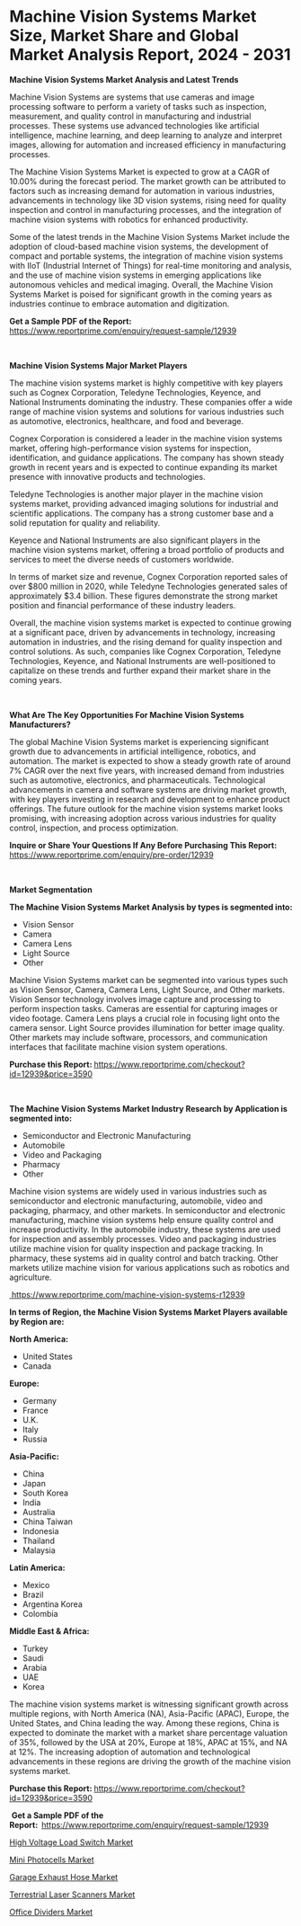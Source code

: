 <p><h1>Machine Vision Systems Market Size, Market Share and Global Market Analysis Report, 2024 - 2031</h1></p><p><strong>Machine Vision Systems Market Analysis and Latest Trends</strong></p>
<p><p>Machine Vision Systems are systems that use cameras and image processing software to perform a variety of tasks such as inspection, measurement, and quality control in manufacturing and industrial processes. These systems use advanced technologies like artificial intelligence, machine learning, and deep learning to analyze and interpret images, allowing for automation and increased efficiency in manufacturing processes.</p><p>The Machine Vision Systems Market is expected to grow at a CAGR of 10.00% during the forecast period. The market growth can be attributed to factors such as increasing demand for automation in various industries, advancements in technology like 3D vision systems, rising need for quality inspection and control in manufacturing processes, and the integration of machine vision systems with robotics for enhanced productivity.</p><p>Some of the latest trends in the Machine Vision Systems Market include the adoption of cloud-based machine vision systems, the development of compact and portable systems, the integration of machine vision systems with IIoT (Industrial Internet of Things) for real-time monitoring and analysis, and the use of machine vision systems in emerging applications like autonomous vehicles and medical imaging. Overall, the Machine Vision Systems Market is poised for significant growth in the coming years as industries continue to embrace automation and digitization.</p></p>
<p><strong>Get a Sample PDF of the Report:&nbsp;</strong> <a href="https://www.reportprime.com/enquiry/request-sample/12939">https://www.reportprime.com/enquiry/request-sample/12939</a></p>
<p>&nbsp;</p>
<p><strong>Machine Vision Systems Major Market Players</strong></p>
<p><p>The machine vision systems market is highly competitive with key players such as Cognex Corporation, Teledyne Technologies, Keyence, and National Instruments dominating the industry. These companies offer a wide range of machine vision systems and solutions for various industries such as automotive, electronics, healthcare, and food and beverage.</p><p>Cognex Corporation is considered a leader in the machine vision systems market, offering high-performance vision systems for inspection, identification, and guidance applications. The company has shown steady growth in recent years and is expected to continue expanding its market presence with innovative products and technologies.</p><p>Teledyne Technologies is another major player in the machine vision systems market, providing advanced imaging solutions for industrial and scientific applications. The company has a strong customer base and a solid reputation for quality and reliability.</p><p>Keyence and National Instruments are also significant players in the machine vision systems market, offering a broad portfolio of products and services to meet the diverse needs of customers worldwide.</p><p>In terms of market size and revenue, Cognex Corporation reported sales of over $800 million in 2020, while Teledyne Technologies generated sales of approximately $3.4 billion. These figures demonstrate the strong market position and financial performance of these industry leaders.</p><p>Overall, the machine vision systems market is expected to continue growing at a significant pace, driven by advancements in technology, increasing automation in industries, and the rising demand for quality inspection and control solutions. As such, companies like Cognex Corporation, Teledyne Technologies, Keyence, and National Instruments are well-positioned to capitalize on these trends and further expand their market share in the coming years.</p></p>
<p>&nbsp;</p>
<p><strong>What Are The Key Opportunities For Machine Vision Systems Manufacturers?</strong></p>
<p><p>The global Machine Vision Systems market is experiencing significant growth due to advancements in artificial intelligence, robotics, and automation. The market is expected to show a steady growth rate of around 7% CAGR over the next five years, with increased demand from industries such as automotive, electronics, and pharmaceuticals. Technological advancements in camera and software systems are driving market growth, with key players investing in research and development to enhance product offerings. The future outlook for the machine vision systems market looks promising, with increasing adoption across various industries for quality control, inspection, and process optimization.</p></p>
<p><strong>Inquire or Share Your Questions If Any Before Purchasing This Report:</strong> <a href="https://www.reportprime.com/enquiry/pre-order/12939">https://www.reportprime.com/enquiry/pre-order/12939</a></p>
<p>&nbsp;</p>
<p><strong>Market Segmentation</strong></p>
<p><strong>The Machine Vision Systems Market Analysis by types is segmented into:</strong></p>
<p><ul><li>Vision Sensor</li><li>Camera</li><li>Camera Lens</li><li>Light Source</li><li>Other</li></ul></p>
<p><p>Machine Vision Systems market can be segmented into various types such as Vision Sensor, Camera, Camera Lens, Light Source, and Other markets. Vision Sensor technology involves image capture and processing to perform inspection tasks. Cameras are essential for capturing images or video footage. Camera Lens plays a crucial role in focusing light onto the camera sensor. Light Source provides illumination for better image quality. Other markets may include software, processors, and communication interfaces that facilitate machine vision system operations.</p></p>
<p><strong>Purchase this Report:&nbsp;</strong><a href="https://www.reportprime.com/checkout?id=12939&price=3590">https://www.reportprime.com/checkout?id=12939&price=3590</a></p>
<p>&nbsp;</p>
<p><strong>The Machine Vision Systems Market Industry Research by Application is segmented into:</strong></p>
<p><ul><li>Semiconductor and Electronic Manufacturing</li><li>Automobile</li><li>Video and Packaging</li><li>Pharmacy</li><li>Other</li></ul></p>
<p><p>Machine vision systems are widely used in various industries such as semiconductor and electronic manufacturing, automobile, video and packaging, pharmacy, and other markets. In semiconductor and electronic manufacturing, machine vision systems help ensure quality control and increase productivity. In the automobile industry, these systems are used for inspection and assembly processes. Video and packaging industries utilize machine vision for quality inspection and package tracking. In pharmacy, these systems aid in quality control and batch tracking. Other markets utilize machine vision for various applications such as robotics and agriculture.</p></p>
<p><a href="https://www.reportprime.com/machine-vision-systems-r12939">&nbsp;https://www.reportprime.com/machine-vision-systems-r12939</a></p>
<p><strong>In terms of Region, the Machine Vision Systems Market Players available by Region are:</strong></p>
<p>
    <p> <strong> North America: </strong>
        <ul>
            <li>United States</li>
            <li>Canada</li>
        </ul>
        </p> 
    <p> <strong> Europe: </strong>
        <ul>
            <li>Germany</li>
            <li>France</li>
            <li>U.K.</li>
            <li>Italy</li>
            <li>Russia</li>
        </ul>
        </p> 
    <p> <strong> Asia-Pacific: </strong>
        <ul>
            <li>China</li>
            <li>Japan</li>
            <li>South Korea</li>
            <li>India</li>
            <li>Australia</li>
            <li>China Taiwan</li>
            <li>Indonesia</li>
            <li>Thailand</li>
            <li>Malaysia</li>
        </ul>
        </p> 
    <p> <strong> Latin America: </strong>
        <ul>
            <li>Mexico</li>
            <li>Brazil</li>
            <li>Argentina Korea</li>
            <li>Colombia</li>
        </ul>
        </p> 
    <p> <strong> Middle East & Africa: </strong>
        <ul>
            <li>Turkey</li>
            <li>Saudi</li>
            <li>Arabia</li>
            <li>UAE</li>
            <li>Korea</li>
        </ul>
    </p>
    </p>
<p><p>The machine vision systems market is witnessing significant growth across multiple regions, with North America (NA), Asia-Pacific (APAC), Europe, the United States, and China leading the way. Among these regions, China is expected to dominate the market with a market share percentage valuation of 35%, followed by the USA at 20%, Europe at 18%, APAC at 15%, and NA at 12%. The increasing adoption of automation and technological advancements in these regions are driving the growth of the machine vision systems market.</p></p>
<p><strong>Purchase this Report: </strong><a href="https://www.reportprime.com/checkout?id=12939&price=3590">https://www.reportprime.com/checkout?id=12939&price=3590</a></p>
<p>&nbsp;<strong>Get a Sample PDF of the Report:&nbsp;&nbsp;</strong><a href="https://www.reportprime.com/enquiry/request-sample/12939">https://www.reportprime.com/enquiry/request-sample/12939</a></p>
<p><strong></strong></p>
<p><p><a href="https://github.com/Krish2023na/Market-Research-Report-List-6/blob/main/high-voltage-load-switch-market.md">High Voltage Load Switch Market</a></p><p><a href="https://www.linkedin.com/pulse/mini-photocells-market-size-share-analysis-growth-wpxqc?trackingId=R58idy4lTDCoOtZ2FwBTPw%3D%3D">Mini Photocells Market</a></p><p><a href="https://www.linkedin.com/pulse/global-garage-exhaust-hose-market-share-growth-opportunities-qdrxe?trackingId=5oHBoauMTPGfHNfQw%2FFqDg%3D%3D">Garage Exhaust Hose Market</a></p><p><a href="https://github.com/RickHolmes3/Market-Research-Report-List-6/blob/main/terrestrial-laser-scanners-market.md">Terrestrial Laser Scanners Market</a></p><p><a href="https://issuu.com/reportprime-2/docs/office-dividers-market-size-2030.pp_ec9b838452970c">Office Dividers Market</a></p></p>